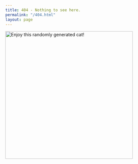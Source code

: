 ```yaml
---
title: 404 - Nothing to see here.
permalink: "/404.html"
layout: page
---
```

<style>
  h1 {
    font-family: 'Lato';
  }

  article {
    display: block;
    margin-left: auto;
    margin-right: auto;
    width: 60%;
  }    
</style>


<img src="{{ site.baseurl }}/" alt="Enjoy this randomly generated cat!" style="width: 400px;" id="404img"/>


<script type="text/javascript">
  function loadcat() {
    document.getElementById("404img").src = "https://robohash.org/" + Math.random() + "?set=set4";
  }
  window.onload = loadcat;
</script>
